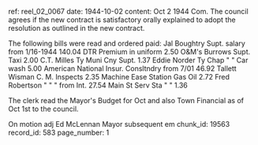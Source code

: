 ref: reel_02_0067
date: 1944-10-02
content: Oct 2 1944 Com. The council agrees if the new contract is satisfactory orally explained to adopt the resolution as outlined in the new contract.

The following bills were read and ordered paid:
Jal Boughtry Supt. salary from 1/16-1944 140.04
DTR Premium in uniform 2.50
O&M's Burrows Supt. Taxi 2.00
C.T. Milles Ty Muni Cny Supt. 1.37
Eddie Norder Ty Chap " " Car wash 5.00
American National Insur. Consltndry from 7/01 46.92
Tallett Wisman C. M. Inspects 2.35
Machine Ease Station Gas Oil 2.72
Fred Robertson " " " from Int. 27.54
Main St Serv Sta " " 1.36

The clerk read the Mayor's Budget for Oct and also Town Financial as of Oct 1st to the council.

On motion adj Ed McLennan Mayor
subsequent em
chunk_id: 19563
record_id: 583
page_number: 1

